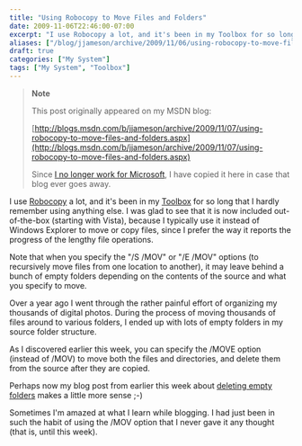 ```yaml
---
title: "Using Robocopy to Move Files and Folders"
date: 2009-11-06T22:46:00-07:00
excerpt: "I use Robocopy a lot, and it's been in my Toolbox for so long that I hardly remember using anything else. I was glad to see that it is now included out-of-the-box (starting with Vista), because I typically use it instead of Windows Explorer to move or..."
aliases: ["/blog/jjameson/archive/2009/11/06/using-robocopy-to-move-files-and-folders.aspx"]
draft: true
categories: ["My System"]
tags: ["My System", "Toolbox"]
---
```


> **Note**
>
> This post originally appeared on my MSDN blog:
>
> [http://blogs.msdn.com/b/jjameson/archive/2009/11/07/using-robocopy-to-move-files-and-folders.aspx](http://blogs.msdn.com/b/jjameson/archive/2009/11/07/using-robocopy-to-move-files-and-folders.aspx)
>
> Since [I no longer work for Microsoft](/blog/jjameson/2011/09/02/last-day-with-microsoft), I have copied it here in case that blog ever goes away.

I use [Robocopy](http://technet.microsoft.com/en-us/library/cc733145%28WS.10%29.aspx) a lot, and it's been in my [Toolbox](/blog/jjameson/2007/03/21/backedup-and-notbackedup) for so long that I hardly remember using anything else. I was glad to see that it is now included out-of-the-box (starting with Vista), because I typically use it instead of Windows Explorer to move or copy files, since I prefer the way it reports the progress of the lengthy file operations.

Note that when you specify the "/S /MOV" or "/E /MOV" options (to recursively move files from one location to another), it may leave behind a bunch of empty folders depending on the contents of the source and what you specify to move.

Over a year ago I went through the rather painful effort of organizing my thousands of digital photos. During the process of moving thousands of files around to various folders, I ended up with lots of empty folders in my source folder structure.

As I discovered earlier this week, you can specify the /MOVE option (instead of /MOV) to move both the files and directories, and delete them from the source after they are copied.

Perhaps now my blog post from earlier this week about [deleting empty folders](/blog/jjameson/2009/11/02/deleting-empty-folders) makes a little more sense ;-)

Sometimes I'm amazed at what I learn while blogging. I had just been in such the habit of using the /MOV option that I never gave it any thought (that is, until this week).

